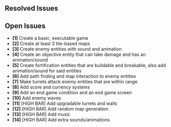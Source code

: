 ## Resolved Issues ##

## Open Issues ##

- **[1]** Create a basic, executable game
- **[2]** Create at least 3 tile-based maps
- **[3]** Create enemy entities with sound and animation
- **[4]** Create an objective entity that can take damage and has an animation/sound
- **[5]** Create fortification entities that are buildable and breakable, also add animation/sound for said entities
- **[6]** Add path finding and map interaction to enemy entities
- **[7]** Make turrets attack enemy entities that are within range
- **[8]** Add score and currency systems
- **[9]** Add an end game condition and an end game screen
- **[10]** Add enemy waves
- **[11]** [HIGH BAR] Add upgradable turrets and walls
- **[12]** [HIGH BAR] Add random map generation
- **[13]** [HIGH BAR] Add music
- **[14]** [HIGH BAR] Add extra sounds/animations

